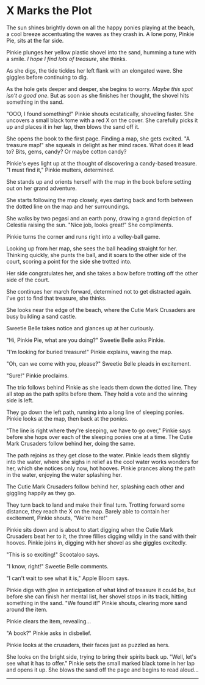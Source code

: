 # X Marks the Plot

The sun shines brightly down on all the happy ponies playing at the beach, a cool breeze accentuating the waves as they crash in. A lone pony, Pinkie Pie, sits at the far side.

Pinkie plunges her yellow plastic shovel into the sand, humming a tune with a smile. *I hope I find lots of treasure*, she thinks.

As she digs, the tide tickles her left flank with an elongated wave. She giggles before continuing to dig.

As the hole gets deeper and deeper, she begins to worry. *Maybe this spot isn't a good one*. But as soon as she finishes her thought, the shovel hits something in the sand.

"OOO, I found something!" Pinkie shouts ecstatically, shoveling faster. She uncovers a small black tome with a red X on the cover. She carefully picks it up and places it in her lap, then blows the sand off it.

She opens the book to the first page. Finding a map, she gets excited. "A treasure map!" she squeals in delight as her mind races. What does it lead to? Bits, gems, candy? Or maybe cotton candy?

Pinkie's eyes light up at the thought of discovering a candy-based treasure. "I must find it," Pinkie mutters, determined.

She stands up and orients herself with the map in the book before setting out on her grand adventure.

She starts following the map closely, eyes darting back and forth between the dotted line on the map and her surroundings.

She walks by two pegasi and an earth pony, drawing a grand depiction of Celestia raising the sun. "Nice job, looks great!" She compliments.

Pinkie turns the corner and runs right into a volley-ball game.

Looking up from her map, she sees the ball heading straight for her. Thinking quickly, she punts the ball, and it soars to the other side of the court, scoring a point for the side she trotted into.

Her side congratulates her, and she takes a bow before trotting off the other side of the court.

She continues her march forward, determined not to get distracted again. I've got to find that treasure, she thinks.

She looks near the edge of the beach, where the Cutie Mark Crusaders are busy building a sand castle.

Sweetie Belle takes notice and glances up at her curiously.

"Hi, Pinkie Pie, what are you doing?" Sweetie Belle asks Pinkie.

"I'm looking for buried treasure!" Pinkie explains, waving the map.

"Oh, can we come with you, please?" Sweetie Belle pleads in excitement.

"Sure!" Pinkie proclaims.

The trio follows behind Pinkie as she leads them down the dotted line. They all stop as the path splits before them. They hold a vote and the winning side is left.

They go down the left path, running into a long line of sleeping ponies. Pinkie looks at the map, then back at the ponies.

"The line is right where they're sleeping, we have to go over," Pinkie says before she hops over each of the sleeping ponies one at a time. The Cutie Mark Crusaders follow behind her, doing the same.

The path rejoins as they get close to the water. Pinkie leads them slightly into the water, where she sighs in relief as the cool water works wonders for her, which she notices only now, hot hooves. Pinkie prances along the path in the water, enjoying the water splashing her.

The Cutie Mark Crusaders follow behind her, splashing each other and giggling happily as they go.

They turn back to land and make their final turn. Trotting forward some distance, they reach the X on the map. Barely able to contain her excitement, Pinkie shouts, "We're here!"

Pinkie sits down and is about to start digging when the Cutie Mark Crusaders beat her to it, the three fillies digging wildly in the sand with their hooves. Pinkie joins in, digging with her shovel as she giggles excitedly.

"This is so exciting!" Scootaloo says.

"I know, right!" Sweetie Belle comments.

"I can't wait to see what it is," Apple Bloom says.

Pinkie digs with glee in anticipation of what kind of treasure it could be, but before she can finish her mental list, her shovel stops in its track, hitting something in the sand. "We found it!" Pinkie shouts, clearing more sand around the item.

Pinkie clears the item, revealing…

"A book?" Pinkie asks in disbelief.

Pinkie looks at the crusaders, their faces just as puzzled as hers.

She looks on the bright side, trying to bring their spirits back up. "Well, let's see what it has to offer." Pinkie sets the small marked black tome in her lap and opens it up. She blows the sand off the page and begins to read aloud…

***

